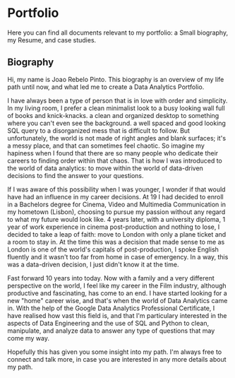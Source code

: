 # Portfolio
Here you can find all documents relevant to my portfolio: a Small biography, my Resume, and case studies.

## Biography
Hi, my name is Joao Rebelo Pinto. This biography is an overview of my life path until now, and what led me to create a Data Analytics Portfolio.

I have always been a type of person that is in love with order and simplicity. In my living room, I prefer a clean minimalist look to a busy looking wall full of books and knick-knacks. a clean and organized desktop to something where you can't even see the background. a well spaced and good looking SQL query to a disorganized mess that is difficult to follow. But unfortunately, the world is not made of right angles and blank surfaces; it's a messy place, and that can sometimes feel chaotic. So imagine my hapiness when I found that there are so many people who dedicate their careers to finding order within that chaos. That is how I was introduced to the world of data analytics: to move within the world of data-driven decisions to find the answer to your questions.

If I was aware of this possibility when I was younger, I wonder if that would have had an influence in my career decisions. At 19 I had decided to enroll in a Bachelors degree for Cinema, Video and Multimedia Communication in my hometown (Lisbon), choosing to pursue my passion without any regard to what my future would look like. 4 years later, with a university diploma, 1 year of work experience in cinema post-production and nothing to lose, I decided to take a leap of faith: move to London with only a plane ticket and a room to stay in. At the time this was a decision that made sense to me as London is one of the world's capitals of post-production, I spoke English fluently and it wasn't too far from home in case of emergency. In a way, this was a data-driven decision, I just didn't know it at the time.

Fast forward 10 years into today. Now with a family and a very different perspective on the world, I feel like my career in the Film industry, although productive and fascinating, has come to an end. I have started looking for a new "home" career wise, and that's when the world of Data Analytics came in. With the help of the Google Data Analytics Professional Certificate, I have realised how vast this field is, and that I'm particulary interested in the aspects of Data Engineering and the use of SQL and Python to clean, manipulate, and analyze data to answer any type of questions that may come my way.

Hopefully this has given you some insight into my path. I'm always free to connect and talk more, in case you are interested in any more details about my path.
